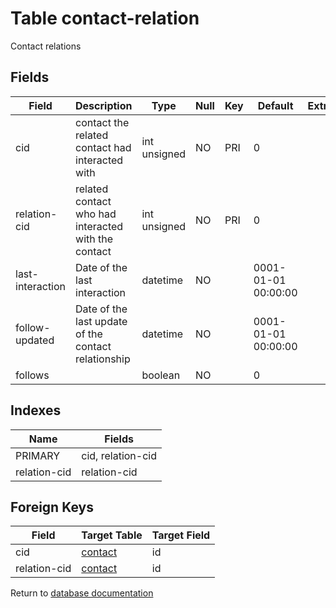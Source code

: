 Table contact-relation
===========

Contact relations

Fields
------

| Field            | Description                                         | Type         | Null | Key | Default             | Extra |
| ---------------- | --------------------------------------------------- | ------------ | ---- | --- | ------------------- | ----- |
| cid              | contact the related contact had interacted with     | int unsigned | NO   | PRI | 0                   |       |
| relation-cid     | related contact who had interacted with the contact | int unsigned | NO   | PRI | 0                   |       |
| last-interaction | Date of the last interaction                        | datetime     | NO   |     | 0001-01-01 00:00:00 |       |
| follow-updated   | Date of the last update of the contact relationship | datetime     | NO   |     | 0001-01-01 00:00:00 |       |
| follows          |                                                     | boolean      | NO   |     | 0                   |       |

Indexes
------------

| Name | Fields |
|------|--------|
| PRIMARY | cid, relation-cid |
| relation-cid | relation-cid |

Foreign Keys
------------

| Field | Target Table | Target Field |
|-------|--------------|--------------|
| cid | [contact](help/database/db_contact) | id |
| relation-cid | [contact](help/database/db_contact) | id |

Return to [database documentation](help/database)
